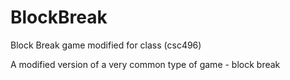 BlockBreak
==========

Block Break game modified for class (csc496)

A modified version of a very common type of game - block break
